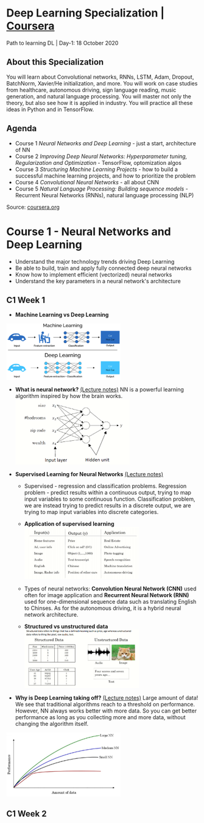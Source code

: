 # Deep Learning Specialization | [Coursera](https://www.coursera.org/specializations/deep-learning)
Path to learning DL | Day-1: 18 October 2020

## About this Specialization
You will learn about Convolutional networks, RNNs, LSTM, Adam, Dropout, BatchNorm, Xavier/He initialization, and more. You will work on case studies from healthcare, autonomous driving, sign language reading, music generation, and natural language processing. You will master not only the theory, but also see how it is applied in industry. You will practice all these ideas in Python and in TensorFlow. 

## Agenda
- Course 1 *Neural Networks and Deep Learning* - just a start, architecture of NN
- Course 2 *Improving Deep Neural Networks: Hyperparameter tuning, Regularization and Optimization* - TensorFlow, optomization algos
- Course 3 *Structuring Machine Learning Projects* - how to build a successful machine learning projects, and how to prioritize the problem
- Course 4 *Convolutional Neural Networks* - all about CNN
- Course 5 *Natural Language Processing: Building sequence models* - Recurrent Neural Networks (RNNs), natural language processing (NLP)

Source: [coursera.org](https://www.coursera.org/specializations/deep-learning)

# Course 1 - Neural Networks and Deep Learning
- Understand the major technology trends driving Deep Learning
- Be able to build, train and apply fully connected deep neural networks 
- Know how to implement efficient (vectorized) neural networks 
- Understand the key parameters in a neural network's architecture 

## C1 Week 1
- **Machine Learning vs Deep Learning**
<img src="media/MLvsDL.png" width=300>

- **What is neural network?** [(Lecture notes)](https://github.com/Rustam-Z/deep-learning/blob/main/Course%201%20Neural%20Networks%20and%20Deep%20Learning/01.%20What_is_Neural_Network.pdf) NN is a powerful learning algorithm inspired by how the brain works.<img src="media/what-is-nn.png" width=300>


- **Supervised Learning for Neural Networks** [(Lecture notes)](https://github.com/Rustam-Z/deep-learning/blob/mainCourse%201%20Neural%20Networks%20and%20Deep%20Learning/02.%20Supervised_Learning_for_Neural_Network.pdf)
  - Supervised - regression and classification problems. Regression problem - predict results within a continuous output, trying to map input variables to some continuous function. Classification problem, we are instead trying to predict results in a discrete output, we are trying to map input variables into discrete categories.  

  - **Application of supervised learning**
    <img src="media/supervised-learning.png" width=300>

  - Types of neural networks: **Convolution Neural Network (CNN)** used often for image application and **Recurrent Neural Network (RNN)** used for one-dimensional sequence data such as translating English to Chinses. As for the autonomous driving, it is a hybrid neural network architecture.

  - **Structured vs unstructured data**
    <img src="media/structured-and-unstructured-data.png" width=300>

- **Why is Deep Learning taking off?** [(Lecture notes)](https://github.com/Rustam-Z/deep-learning/blob/main/Course%201%20Neural%20Networks%20and%20Deep%20Learning/03.%20Why_is_Deep_Learning_Taking_Off.pdf) 
Large amount of data! We see that traditional algorithms reach to a threshold on performance. However, NN always works better with more data. So you can get better performance as long as you collecting more and more data, without changing the algorithm itself.
<img src="media/dl-taking-off.jpeg" width=300>

## C1 Week 2

  